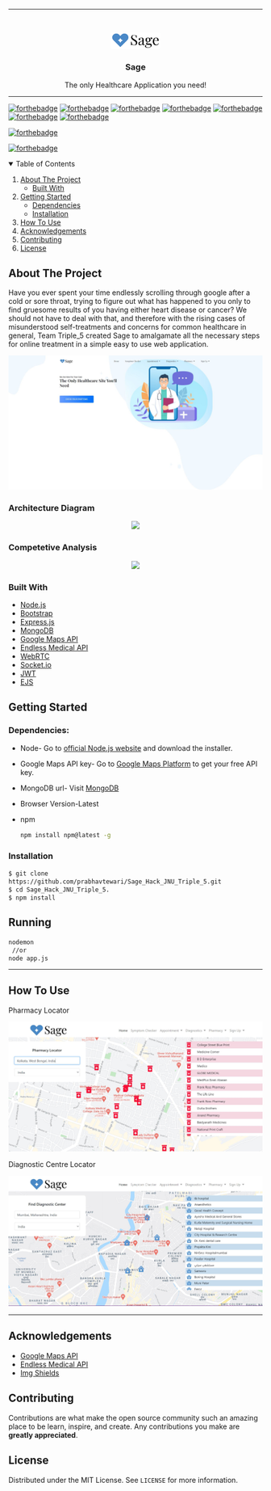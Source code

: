 
***

<!-- PROJECT LOGO -->
<br />
<p align="center">
  <a href="https://github.com/prabhavtewari/Sage_Hack_JNU_Triple_5/blob/main/public/img/logo.png">
    <img src="./public/img/logo.png" alt="Logo" width="100" style="background-color: azure;border-radius:3px;">
  </a>

  <h3 align="center">Sage</h3>
  <p align="center">
  The only Healthcare Application you need!
</p>

***

[![forthebadge](https://forthebadge.com/images/badges/made-with-javascript.svg)](https://forthebadge.com)
[![forthebadge](https://forthebadge.com/images/badges/open-source.svg)](https://forthebadge.com)
[![forthebadge](https://forthebadge.com/images/badges/uses-html.svg)](https://forthebadge.com)
[![forthebadge](https://forthebadge.com/images/badges/uses-css.svg)](https://forthebadge.com)
[![forthebadge](https://forthebadge.com/images/badges/uses-git.svg)](https://forthebadge.com)
[![forthebadge](https://forthebadge.com/images/badges/built-with-love.svg)](https://forthebadge.com)
[![forthebadge](https://forthebadge.com/images/badges/fo-real.svg)](https://forthebadge.com)

[![forthebadge](https://img.shields.io/badge/Made%20using-Google%20Maps-blue)](https://forthebadge.com)

[![forthebadge](https://img.shields.io/badge/Made%20using-Endless%20Medical-blue)](https://forthebadge.com)


<!-- TABLE OF CONTENTS -->
<details open="open">
  <summary>Table of Contents</summary>
  <ol>
    <li>
      <a href="#about-the-project">About The Project</a>
      <ul>
        <li><a href="#built-with">Built With</a></li>
      </ul>
    </li>
    <li>
      <a href="#getting-started">Getting Started</a>
      <ul>
        <li><a href="#dependencies">Dependencies</a></li>
        <li><a href="#installation">Installation</a></li>
      </ul>
    </li>
    <li><a href="#how-to-use">How To Use</a></li>
    <li><a href="#acknowledgements">Acknowledgements</a></li>
    <li><a href="contributing">Contributing</a></li>
    <li><a href="license">License</a></li>
  </ol>
</details>

<!-- ABOUT THE PROJECT -->
## About The Project

Have you ever spent your time endlessly scrolling through google after a cold or sore throat, trying to figure out what has happened to you only to find gruesome results of you having either heart disease or cancer?
We should not have to deal with that, and therefore with the rising cases of misunderstood self-treatments and concerns for common healthcare in general, Team Triple_5 created Sage to amalgamate all the necessary steps for online treatment in a simple easy to use web application.


  <p align='center'><img src=public\img\screenshots\1.jpg>
<p align="center">

### Architecture Diagram

<p align='center'><img src=public\img\screens\ArchitectureDiagram.jpg>
<p align="center">

### Competetive Analysis

<p align='center'><img src=public\img\screens\CompiAnalysis.jpg>
<p align="center">

### Built With

* [Node.js](https://nodejs.org/en/)
* [Bootstrap](https://getbootstrap.com)
* [Express.js](https://expressjs.com)
* [MongoDB](https://www.mongodb.com/cloud)
* [Google Maps API](https://developers.google.com/maps)
* [Endless Medical API](https://endlessmedical.com/)
* [WebRTC](https://webrtc.org/)
* [Socket.io](https://socket.io/)
* [JWT](https://jwt.io/)
* [EJS](https://ejs.co/)


<!-- GETTING STARTED -->
## Getting Started


### Dependencies:

* Node-
  Go to [official Node.js website](https://nodejs.org/) and download the installer.
  
* Google Maps API key-
  Go to [Google Maps Platform](https://developers.google.com/maps) to get your free API key.
  
* MongoDB url-
  Visit [MongoDB](https://www.mongodb.com/) 
  
* Browser Version-Latest  
 
* npm
  ```sh
  npm install npm@latest -g
  ```


### Installation


    $ git clone https://github.com/prabhavtewari/Sage_Hack_JNU_Triple_5.git
    $ cd Sage_Hack_JNU_Triple_5.
    $ npm install
 

<!-- USAGE EXAMPLES -->
## Running

    nodemon
     //or
    node app.js
  
  ***
## How To Use
Pharmacy Locator
<p align='center'><img src=public\img\screenshots\2.jpg>
<p align="center">

Diagnostic Centre Locator
<p align='center'><img src=public\img\screenshots\3.jpg>
<p align="center">


***

<!-- ACKNOWLEDGEMENTS -->
## Acknowledgements

* [Google Maps API](https://developers.google.com/maps)
* [Endless Medical API](https://endlessmedical.com/)
* [Img Shields](https://shields.io)



<!-- CONTRIBUTING -->
## Contributing

Contributions are what make the open source community such an amazing place to be learn, inspire, and create. Any contributions you make are **greatly appreciated**.



<!-- LICENSE -->
## License

Distributed under the MIT License. See `LICENSE` for more information.

